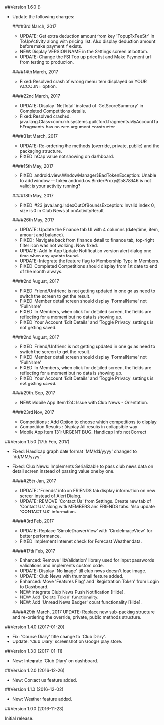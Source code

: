 ##Version 1.6.0 ()

- Update the following changes:

    ####3rd March, 2017
     - UPDATE: Get extra deduction amount from key 'TopupTxFeeStr' in ToUpActivity along with pricing list. Also display deduction amount before make payment if exists.
     - NEW: Display VERSION NAME in the Settings screen at bottom.
     - UPDATE: Change the FSI Top up price list and Make Payment url from testing to production.

    ####14th March, 2017
    - Fixed: Resolved crash of wrong menu item displayed on YOUR ACCOUNT option.

    ####22nd March, 2017
    - UPDATE: Display 'NetTotal' instead of 'GetScoreSummary' in Completed Competitions details.
    - Fixed: Resolved crashed. java.lang.Class<com.mh.systems.guildford.fragments.MyAccountTabFragment> has no zero argument constructor.

    ####31st March, 2017
    - UPDATE: Re-ordering the methods (override, private, public) and the packaging structure.
    - FIXED: hCap value not showing on dashboard.
    
    ####15th May, 2017
    - FIXED: android.view.WindowManager$BadTokenException: Unable to add window -- token android.os.BinderProxy@5878646 is not valid; is your activity running?
     
    ####18th May, 2017
    - FIXED: #23 java.lang.IndexOutOfBoundsException: Invalid index 0, size is 0 in Club News at onActivityResult
    
    ####26th May, 2017
     - UPDATE: Update the Finance tab UI with 4 columns (date/time, item, amount and balance).
     - FIXED : Navigate back from finance detail to finance tab, top-right filter icon was not working. Now fixed.
     - UPDATE: Add In App Update Notification version alert dialog one time when any update found.
     - UPDATE: Integrate the feature flag to Membership Type in Members.
     - FIXED:  Completed Competitions should display from 1st date to end of the month always.

    ####2nd August, 2017
     - FIXED: Friend/Unfriend is not getting updated in one go as need to switch the screen to get the result.
     - FIXED: Member detail screen should display 'FormalName' not 'FullName'
     - FIXED: In Members, when click for detailed screen, the fields are reflecting for a moment but no data is showing up.
     - FIXED: Your Account 'Edit Details' and 'Toggle Privacy' settings is not getting saved.

    ####2nd August, 2017
    - FIXED: Friend/Unfriend is not getting updated in one go as need to switch the screen to get the result.
    - FIXED: Member detail screen should display 'FormalName' not 'FullName'
    - FIXED: In Members, when click for detailed screen, the fields are reflecting for a moment but no data is showing up.
    - FIXED: Your Account 'Edit Details' and 'Toggle Privacy' settings is not getting saved.

    ####29th, Sep, 2017
    - NEW: Mobile App Item 124: Issue with Club News - Orientation.
    
    ####23rd Nov, 2017
     - Competitions : Add Option to choose which competitions to display
     - Competition Results : Display All results in collapsible way 
     - Mobile App Item 131: URGENT BUG. Handicap Info not Correct

##Version 1.5.0 (17th Feb, 2017)

- Fixed: Handicap graph date format 'MM/dd/yyyy' changed to 'dd/MM/yyyy'.
- Fixed: Club News: Implements Serializable to pass club news data on detail screen instead of passing value one by one.

   #####25th Jan, 2017
    - UPDATE: 'Friends' info on FRIENDS tab display information on new screen instead of Alert Dialog.
    - UPDATE: REMOVE 'Contact Us' from Settings. Create new tab of 'Contact Us' along with MEMBERS and FRIENDS tabs. Also update 'CONTACT US' information.

    #####3rd Feb, 2017
    - UPDATE: Replace 'SimpleDrawerView' with 'CircleImageView' for better performance.
    - FIXED: Implement Internet check for Forecast Weather data.

    #####17th Feb, 2017
    - Enhanced: Remove 'libValidation' library used for input passwords validations and implements custom code.
    - UPDATE: Display 'No Image' till club news doesn't load image.
    - UPDATE: Club News with thumbnail feature added.
    - Enhanced: Move 'Features Flag' and 'Registration Token' from Login to Dashboard.
    - NEW: Integrate Club News Push Notification [Hide].
    - NEW: Add 'Delete Token' functionality.
    - NEW: Add 'Unread News Badger' count functionality [Hide].

    #####29th March, 2017
        UPDATE: Replace new sub-packing structure and re-ordering the override, private, public methods structure.

##Version 1.4.0 (2017-01-20)

- Fix: 'Course Diary' title change to 'Club Diary'.
- Update: 'Club Diary' screenshot on Google play store.

##Version 1.3.0 (2017-01-11)

- New: Integrate 'Club Diary' on dashboard.

##Version 1.2.0 (2016-12-26)

- New: Contact us feature added.

##Version 1.1.0 (2016-12-02)

- New: Weather feature added.

##Version 1.0.0 (2016-11-23)

Initial release.